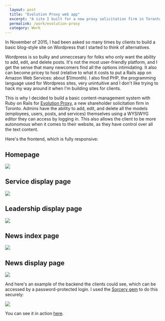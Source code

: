 ```yaml
---
  layout: post
  title: "Evolution Proxy web app"
  excerpt: "A site I built for a new proxy solicitation firm in Toronto with a basic content-management system."
  permalink: /work/evolution-proxy
  category: Work
---
```


In November of 2015, I had been asked so many times by clients to build a basic blog-style site on Wordpress that I started to think of alternatives.

Wordpress is so bulky and unneccesary for folks who only want the ability to add, edit, and delete posts. It's not the most user-friendly platform, and I get the sense that many newcomers find all the options intimidating. It also can become pricey to host (relative to what it costs to put a Rails app on Amazon Web Services: about $1/month). I also find PHP, the programming language used for Wordpress sites, very unintuitive and I don't like trying to hack my way around it when I'm building sites for clients.

This is why I decided to build a basic content-management system with Ruby on Rails for <a href="https://evolutionproxy.herokuapp.com/services">Evolution Proxy</a>, a new shareholder solicitation firm in Toronto. Admins have the ability to add, edit, and delete all the models (employees, users, posts, and services) themselves using a WYSIWYG editor they can access by logging in. This also allows the client to be more autonomous when it comes to their website, as they have control over all the text content.

Here's the frontend, which is fully responsive:

<h2> Homepage </h2>
<img src="/assets/evolutionproxy-home.png"/>
<h2>Service display page</h2>
<img src="/assets/evolutionproxy-services-page.png"/>
<h2> Leadership display page</h2>
<img src="/assets/evolutionproxy-leadership.png"/>
<h2> News index page </h2>
<img src="/assets/evolutionproxy-news-page.png"/>
<h2> News display page </h2>
<img src="/assets/evolutionproxy-post-page.png"/>

And here's an example of the backend the clients could see, which can be accessed by a password-protected login. I used the <a href="https://github.com/NoamB/sorcery">Sorcery gem</a> to do this securely:


<img src="/assets/evolutionproxy-edit.png"/>

You can see it in action <a href="https://evolutionproxy.herokuapp.com/services">here</a>.






